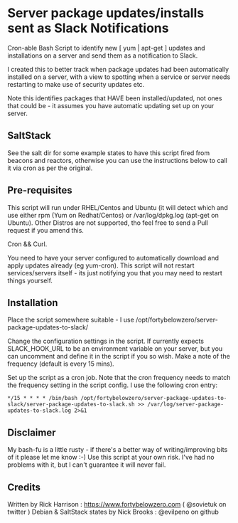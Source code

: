 # Server package updates/installs sent as Slack Notifications

Cron-able Bash Script to identify new [ yum | apt-get ] updates and installations on a server and send them as a notification to Slack.

I created this to better track when package updates had been automatically installed on a server, with a view to spotting
when a service or server needs restarting to make use of security updates etc.

Note this identifies packages that HAVE been installed/updated, not ones that could be - it assumes you have automatic updating set up on your server.

## SaltStack

See the salt dir for some example states to have this script fired from beacons and reactors, otherwise you can use the instructions below to call it via cron as per the original.

## Pre-requisites

This script will run under RHEL/Centos and Ubuntu (it will detect which and use either rpm (Yum on Redhat/Centos) or /var/log/dpkg.log (apt-get on Ubuntu). Other Distros are not supported, tho feel free to send a Pull request if you amend this.

Cron && Curl.

You need to have your server configured to automatically download and apply updates already (eg yum-cron). This script will not restart services/servers itself - its just notifying you that you may need to restart things yourself.

## Installation

Place the script somewhere suitable - I use /opt/fortybelowzero/server-package-updates-to-slack/

Change the configuration settings in the script. If currently expects SLACK_HOOK_URL to be an environment variable on your server, but you can uncomment and define it in the script if you so wish. Make a note of the frequency (default is every 15 mins).

Set up the script as a cron job. Note that the cron frequency needs to match the frequency setting in the script config.
I use the following cron entry:
```
*/15 * * * * /bin/bash /opt/fortybelowzero/server-package-updates-to-slack/server-package-updates-to-slack.sh >> /var/log/server-package-updates-to-slack.log 2>&1
```


## Disclaimer

My bash-fu is a little rusty - if there's a better way of writing/improving bits of it please let me know :-)
Use this script at your own risk. I've had no problems with it, but I can't guarantee it will never fail.

## Credits
Written by Rick Harrison : https://www.fortybelowzero.com ( @sovietuk on twitter )
Debian & SaltStack states by Nick Brooks : @evilpeno on github
